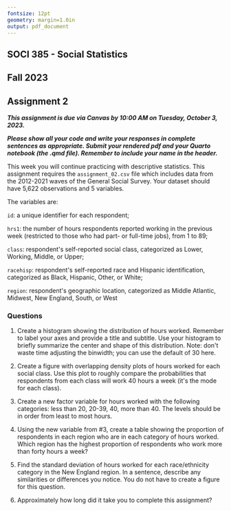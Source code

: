 ```yaml
---
fontsize: 12pt
geometry: margin=1.0in
output: pdf_document
---
```


## SOCI 385 - Social Statistics
## Fall 2023
## Assignment 2

***This assignment is due via Canvas by 10:00 AM on Tuesday, October 3, 2023.***

***Please show all your code and write your responses in complete sentences as appropriate. Submit your rendered pdf and your Quarto notebook (the .qmd file). Remember to include your name in the header.***

This week you will continue practicing with descriptive statistics. This assignment requires the `assignment_02.csv` file which includes data from the 2012-2021 waves of the General Social Survey. Your dataset should have 5,622 observations and 5 variables.

The variables are:

`id`: a unique identifier for each respondent;

`hrs1`: the number of hours respondents reported working in the previous week (restricted to those who had part- or full-time jobs), from 1 to 89;

`class`: respondent's self-reported social class, categorized as Lower, Working, Middle, or Upper;

`racehisp`: respondent's self-reported race and Hispanic identification, categorized as Black, Hispanic, Other, or White;

`region`: respondent's geographic location, categorized as Middle Atlantic, Midwest, New England, South, or West


### Questions

1. Create a histogram showing the distribution of hours worked. Remember to label your axes and provide a title and subtitle. Use your histogram to briefly summarize the center and shape of this distribution. Note: don't waste time adjusting the binwidth; you can use the default of 30 here.

2. Create a figure with overlapping density plots of hours worked for each social class. Use this plot to roughly compare the probabilities that respondents from each class will work 40 hours a week (it's the mode for each class).

3. Create a new factor variable for hours worked with the following categories: less than 20, 20-39, 40, more than 40. The levels should be in order from least to most hours.

4. Using the new variable from #3, create a table showing the proportion of respondents in each region who are in each category of hours worked. Which region has the highest proportion of respondents who work more than forty hours a week?

5. Find the standard deviation of hours worked for each race/ethnicity category in the New England region. In a sentence, describe any similarities or differences you notice. You do not have to create a figure for this question.

6. Approximately how long did it take you to complete this assignment?
